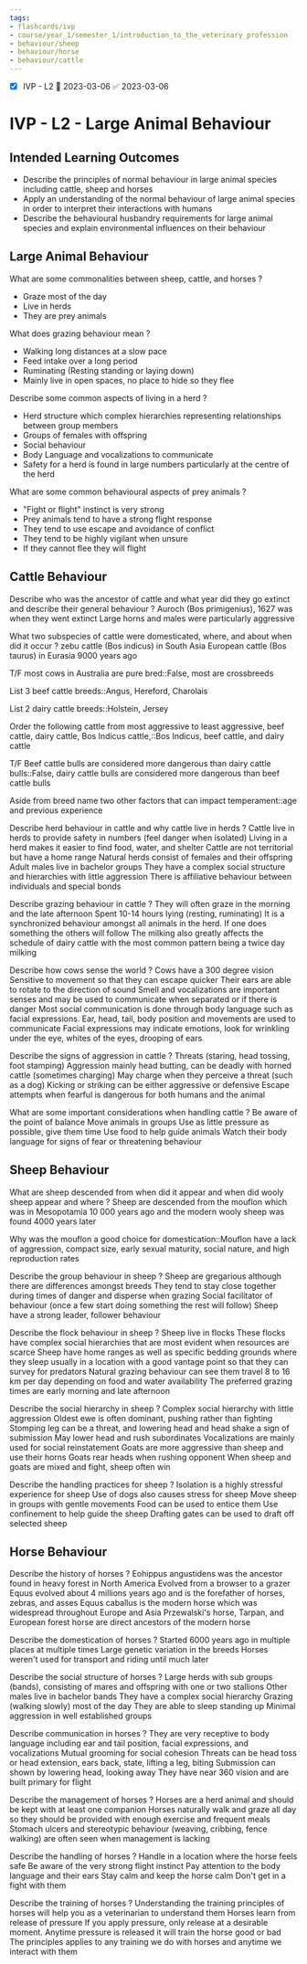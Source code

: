 ```yaml
---
tags:
- flashcards/ivp
- course/year_1/semester_1/introduction_to_the_veterinary_profession
- behaviour/sheep
- behaviour/horse
- behaviour/cattle
---
```


- [x] IVP - L2 📅 2023-03-06 ✅ 2023-03-06

# IVP - L2 - Large Animal Behaviour
## Intended Learning Outcomes
* Describe the principles of normal behaviour in large animal species including cattle, sheep and horses
* Apply an understanding of the normal behaviour of large animal species in order to interpret their interactions with humans
* Describe the behavioural husbandry requirements for large animal species and explain environmental influences on their behaviour

## Large Animal Behaviour

What are some commonalities between sheep, cattle, and horses
?
* Graze most of the day
* Live in herds
* They are prey animals

What does grazing behaviour mean
?
* Walking long distances at a slow pace
* Feed intake over a long period
* Ruminating (Resting standing or laying down)
* Mainly live in open spaces, no place to hide so they flee

Describe some common aspects of living in a herd
?
- Herd structure which complex hierarchies representing relationships between group members
- Groups of females with offspring
- Social behaviour
- Body Language and vocalizations to communicate
- Safety for a herd is found in large numbers particularly at the centre of the herd

What are some common behavioural aspects of prey animals
?
- "Fight or flight" instinct is very strong
- Prey animals tend to have a strong flight response
- They tend to use escape and avoidance of conflict
- They tend to be highly vigilant when unsure
- If they cannot flee they will flight 

## Cattle Behaviour

Describe who was the ancestor of cattle and what year did they go extinct and describe their general behaviour
?
Auroch (Bos primigenius), 1627 was when they went extinct
Large horns and males were particularly aggressive

What two subspecies of cattle were domesticated, where, and about when did it occur
?
zebu cattle (Bos indicus) in South Asia
European cattle (Bos taurus) in Eurasia
9000 years ago

T/F most cows in Australia are pure bred::False, most are crossbreeds

List 3 beef cattle breeds::Angus, Hereford, Charolais

List 2 dairy cattle breeds::Holstein, Jersey

Order the following cattle from most aggressive to least aggressive,  beef cattle, dairy cattle, Bos Indicus cattle,::Bos Indicus, beef cattle, and dairy cattle

T/F Beef cattle bulls are considered more dangerous than dairy cattle bulls::False, dairy cattle bulls are considered more dangerous than beef cattle bulls

Aside from breed name two other factors that can impact temperament::age and previous experience

Describe herd behaviour in cattle and why cattle live in herds
?
Cattle live in herds to provide safety in numbers (feel danger when isolated)
Living in a herd makes it easier to find food, water, and shelter
Cattle are not territorial but have a home range
Natural herds consist of females and their offspring
Adult males live in bachelor groups
They have a complex social structure and hierarchies with little aggression
There is affiliative behaviour between individuals and special bonds

Describe grazing behaviour in cattle
?
They will often graze in the morning and the late afternoon
Spent 10-14 hours lying (resting, ruminating)
It is a synchronized behaviour amongst all animals in the herd. If one does something the others will follow
The milking also greatly affects the schedule of dairy cattle with the most common pattern being a twice day milking

Describe how cows sense the world
? 
Cows have a 300 degree vision
Sensitive to movement so that they can escape quicker
Their ears are able to rotate to the direction of sound
Smell and vocalizations are important senses and may be used to communicate when separated or if there is danger
Most social communication is done through body language such as facial expressions.
Ear, head, tail, body position and movements are used to communicate
Facial expressions may indicate emotions, look for wrinkling under the eye, whites of the eyes, drooping of ears

Describe the signs of aggression in cattle
?
Threats (staring, head tossing, foot stamping)
Aggression mainly head butting, can be deadly with horned cattle (sometimes charging)
May charge when they perceive a threat (such as a dog)
Kicking or striking can be either aggressive or defensive
Escape attempts when fearful is dangerous for both humans and the animal

What are some important considerations when handling cattle
?
Be aware of the point of balance
Move animals in groups
Use as little pressure as possible, give them time
Use food to help guide animals
Watch their body language for signs of fear or threatening behaviour

## Sheep Behaviour

What are sheep descended from when did it appear and when did wooly sheep appear and where
?
Sheep are descended from the mouflon which was in Mesopotamia 10 000 years ago and the modern wooly sheep was found 4000 years later

Why was the mouflon a good choice for domestication::Mouflon have a lack of aggression, compact size, early sexual maturity, social nature, and high reproduction rates

Describe the group behaviour in sheep
?
Sheep are gregarious although there are differences amongst breeds
They tend to stay close together during times of danger and disperse when grazing
Social facilitator of behaviour (once a few start doing something the rest will follow)
Sheep have a strong leader, follower behaviour

Describe the flock behaviour in sheep
?
Sheep live in flocks
These flocks have complex social hierarchies that are most evident when resources are scarce
Sheep have home ranges as well as specific bedding grounds where they sleep usually in a location with a good vantage point so that they can survey for predators
Natural grazing behaviour can see them travel 8 to 16 km per day depending on food and water availability
The preferred grazing times are early morning and late afternoon

Describe the social hierarchy in sheep
?
Complex social hierarchy with little aggression
Oldest ewe is often dominant, pushing rather than fighting
Stomping leg can be a threat, and lowering head and head shake a sign of submission
May lower head and rush subordinates
Vocalizations are mainly used for social reinstatement
Goats are more aggressive than sheep and use their horns
Goats rear heads when rushing opponent
When sheep and goats are mixed and fight, sheep often win

Describe the handling practices for sheep
?
Isolation is a highly stressful experience for sheep
Use of dogs also causes stress for sheep
Move sheep in groups with gentle movements
Food can be used to entice them
Use confinement to help guide the sheep
Drafting gates can be used to draft off selected sheep

## Horse Behaviour

Describe the history of horses
?
Eohippus angustidens was the ancestor found in heavy forest in North America
Evolved from a browser to a grazer
Equus evolved about 4 millions years ago and is the forefather of horses, zebras, and asses
Equus caballus is the modern horse which was widespread throughout Europe and Asia
Przewalski's horse, Tarpan, and European forest horse are direct ancestors of the modern horse

Describe the domestication of horses
?
Started 6000 years ago in multiple places at multiple times
Large genetic variation in the breeds
Horses weren't used for transport and riding until much later

Describe the social structure of horses
?
Large herds with sub groups (bands), consisting of mares and offspring with one or two stallions
Other males live in bachelor bands
They have a complex social hierarchy
Grazing (walking slowly) most of the day
They are able to sleep standing up
Minimal aggression in well established groups

Describe communication in horses
?
They are very receptive to body language including ear and tail position, facial expressions, and vocalizations
Mutual grooming for social cohesion
Threats can be head toss or head extension, ears back, state, lifting a leg, biting
Submission can shown by lowering head, looking away
They have near 360 vision and are built primary for flight

Describe the management of horses
?
Horses are a herd animal and should be kept with at least one companion
Horses naturally walk and graze all day so they should be provided with enough exercise and frequent meals
Stomach ulcers and stereotypic behaviour (weaving, cribbing, fence walking) are often seen when management is lacking

Describe the handling of horses
?
Handle in a location where the horse feels safe
Be aware of the very strong flight instinct
Pay attention to the body language and their ears
Stay calm and keep the horse calm
Don't get in a fight with them

Describe the training of horses
?
Understanding the training principles of horses will help you as a veterinarian to understand them
Horses learn from release of pressure
If you apply pressure, only release at a desirable moment. Anytime pressure is released it will train the horse good or bad
The principles applies to any training we do with horses and anytime we interact with them

